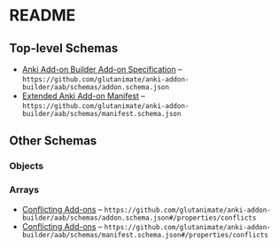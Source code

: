 # README

## Top-level Schemas

-   [Anki Add-on Builder Add-on Specification](./addon.md "JSON schema for the addon") – `https://github.com/glutanimate/anki-addon-builder/aab/schemas/addon.schema.json`
-   [Extended Anki Add-on Manifest](./manifest.md "Anki's add-on manifest schema, extended by a number of keys custom to aab") – `https://github.com/glutanimate/anki-addon-builder/aab/schemas/manifest.schema.json`

## Other Schemas

### Objects



### Arrays

-   [Conflicting Add-ons](./addon-properties-conflicting-add-ons.md "A list of other AnkiWeb add-on IDs or package names that conflict with this add-on") – `https://github.com/glutanimate/anki-addon-builder/aab/schemas/addon.schema.json#/properties/conflicts`
-   [Conflicting Add-ons](./manifest-properties-conflicting-add-ons.md "A list of other packages that conflict") – `https://github.com/glutanimate/anki-addon-builder/aab/schemas/manifest.schema.json#/properties/conflicts`
